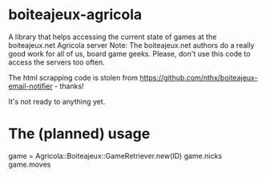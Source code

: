 boiteajeux-agricola
===================

A library that helps accessing the current state of games at the boiteajeux.net Agricola server
Note: The boiteajeux.net authors do a really good work for all of us, board game geeks. Please, don't use this code to
access the servers too often.

The html scrapping code is stolen from https://github.com/nthx/boiteajeux-email-notifier - thanks!

It's not ready to anything yet.

# The (planned) usage

game = Agricola::Boiteajeux::GameRetriever.new(ID)
game.nicks
game.moves

